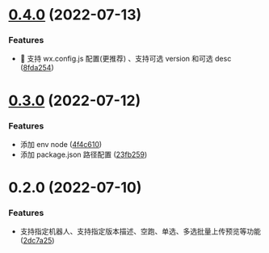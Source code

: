 

# [0.4.0](https://github.com/lxchuan12/mp-cli/compare/0.3.0...0.4.0) (2022-07-13)


### Features

* 🎸 支持 wx.config.js 配置(更推荐) 、支持可选 version 和可选 desc ([8fda254](https://github.com/lxchuan12/mp-cli/commit/8fda254d38c50979d3222d3a82ed292dedbe9b98))

# [0.3.0](https://github.com/lxchuan12/mp-cli/compare/0.2.0...0.3.0) (2022-07-12)


### Features

* 添加 env node ([4f4c610](https://github.com/lxchuan12/mp-cli/commit/4f4c610156f15e612dff31c8f7efe77380bda2e8))
* 添加 package.json 路径配置 ([23fb259](https://github.com/lxchuan12/mp-cli/commit/23fb259ab6566faccea22fd587b8db1bf59536cd))

# 0.2.0 (2022-07-10)


### Features

* 支持指定机器人、支持指定版本描述、空跑、单选、多选批量上传预览等功能 ([2dc7a25](https://github.com/lxchuan12/mp-cli/commit/2dc7a25b9b56f12baa6a88d3611b6ed185333e59))